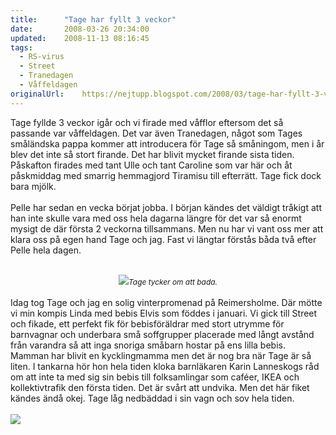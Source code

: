```yaml
---
title:		"Tage har fyllt 3 veckor"
date:		2008-03-26 20:34:00
updated:	2008-11-13 08:16:45
tags: 
  - RS-virus
  - Street
  - Tranedagen
  - Våffeldagen	
originalUrl:	https://nejtupp.blogspot.com/2008/03/tage-har-fyllt-3-veckor.html
---
```


Tage fyllde 3 veckor igår och vi firade med våfflor eftersom det så passande var våffeldagen. Det var även Tranedagen, något som Tages småländska pappa kommer att introducera för Tage så småningom, men i år blev det inte så stort firande. Det har blivit mycket firande sista tiden. Påskafton firades med tant Ulle och tant Caroline som var här och åt påskmiddag med smarrig hemmagjord Tiramisu till efterrätt. Tage fick dock bara mjölk.<br><br>Pelle har sedan en vecka börjat jobba. I början kändes det väldigt tråkigt att han inte skulle vara med oss hela dagarna längre för det var så enormt mysigt de där första 2 veckorna tillsammans. Men nu har vi vant oss mer att klara oss på egen hand Tage och jag. Fast vi längtar förstås båda två efter Pelle hela dagen.<br><br><div style="text-align: center;"><img src="../../../../img/_MG_0834_1024pix.jpg"><span style="font-size:85%;"><span style="font-style: italic;">Tage tycker om att bada.</span></span><br></div><br>Idag tog Tage och jag en solig vinterpromenad på Reimersholme. Där mötte vi min kompis Linda med bebis Elvis som föddes i januari. Vi gick till Street och fikade, ett perfekt fik för bebisföräldrar med stort utrymme för barnvagnar och underbara små soffgrupper placerade med långt avstånd från varandra så att inga snoriga småbarn hostar på ens lilla bebis. Mamman har blivit en kycklingmamma men det är nog bra när Tage är så liten. I tankarna hör hon hela tiden kloka barnläkaren Karin Lanneskogs råd om att inte ta med sig sin bebis till folksamlingar som caféer, IKEA och kollektivtrafik den första tiden. Det är svårt att undvika. Men det här fiket kändes ändå okej. Tage låg nedbäddad i sin vagn och sov hela tiden.<br><br><img src="../../../../img/_MG_0817_1024pix.jpg">
<!-- no comments on this post -->